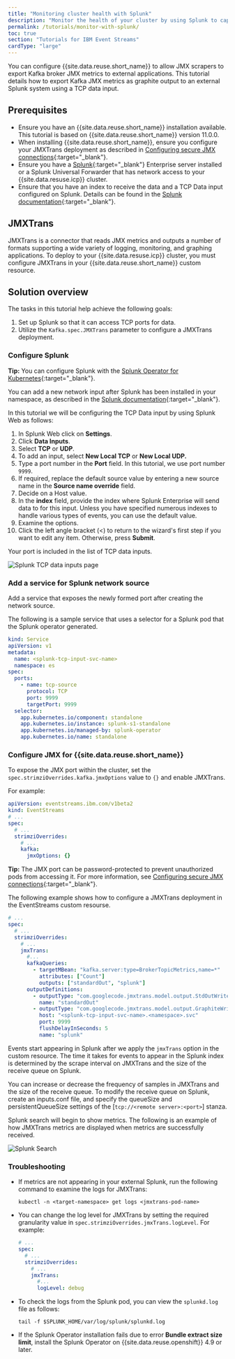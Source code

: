 ```yaml
---
title: "Monitoring cluster health with Splunk"
description: "Monitor the health of your cluster by using Splunk to capture Kafka broker JMX metrics."
permalink: /tutorials/monitor-with-splunk/
toc: true
section: "Tutorials for IBM Event Streams"
cardType: "large"
---
```


You can configure {{site.data.reuse.short_name}} to allow JMX scrapers to export Kafka broker JMX metrics to external applications. This tutorial details how to export Kafka JMX metrics as graphite output to an external Splunk system using a TCP data input.

## Prerequisites

- Ensure you have an {{site.data.reuse.short_name}} installation available. This tutorial is based on {{site.data.reuse.short_name}} version 11.0.0.
- When installing {{site.data.reuse.short_name}}, ensure you configure your JMXTrans deployment as described in  [Configuring secure JMX connections](../../security/secure-jmx-connections/){:target="_blank"}.
- Ensure you have a [Splunk](https://www.splunk.com/){:target="_blank"} Enterprise server installed or a Splunk Universal Forwarder that has network access to your {{site.data.resuse.icp}} cluster.
- Ensure that you have an index to receive the data and a TCP Data input configured on Splunk. Details can be found in the [Splunk documentation](https://docs.splunk.com/Documentation/SplunkCloud/latest/Data/Monitornetworkports){:target="_blank"}.

## JMXTrans

JMXTrans is a connector that reads JMX metrics and outputs a number of formats supporting a wide variety of logging, monitoring, and graphing applications. To deploy to your {{site.data.resuse.icp}} cluster, you must configure JMXTrans in your {{site.data.reuse.short_name}} custom resource.

## Solution overview

The tasks in this tutorial help achieve the following goals:

1. Set up Splunk so that it can access TCP ports for data.
2. Utilize the `Kafka.spec.JMXTrans` parameter to configure a JMXTrans deployment.

### Configure Splunk

**Tip:** You can configure Splunk with the [Splunk Operator for Kubernetes](https://splunk.github.io/splunk-operator/){:target="_blank"}.

You can add a new network input after Splunk has been installed in your namespace, as described in the [Splunk documentation](https://docs.splunk.com/Documentation/SplunkCloud/latest/Data/Monitornetworkports){:target="_blank"}.

In this tutorial we will be configuring the TCP Data input by using Splunk Web as follows:

1. In Splunk Web click on **Settings**.
2. Click **Data Inputs**.
3. Select **TCP** or **UDP**.
4. To add an input, select **New Local TCP** or **New Local UDP.**
5. Type a port number in the **Port** field. In this tutorial, we use port number `9999`.
6. If required, replace the default source value by entering a new source name in the **Source name override** field.
7. Decide on a Host value.
8. In the **index** field, provide the index where Splunk Enterprise will send data to for this input. Unless you have specified numerous indexes to handle various types of events, you can use the default value.
9. Examine the options.
10. Click the left angle bracket (<) to return to the wizard's first step if you want to edit any item. Otherwise, press **Submit**.

Your port is included in the list of TCP data inputs.

![Splunk TCP data inputs page](../../images/Splunk_tcp_data_inputs.png "Screen capture showing TCP port 9999 listed in the Splunk data inputs page.")

### Add a service for Splunk network source

Add a service that exposes the newly formed port after creating the network source.

The following is a sample service that uses a selector for a Splunk pod that the Splunk operator generated.

```yaml
kind: Service
apiVersion: v1
metadata:
  name: <splunk-tcp-input-svc-name>
  namespace: es
spec:
  ports:
    - name: tcp-source
      protocol: TCP
      port: 9999
      targetPort: 9999
  selector:
    app.kubernetes.io/component: standalone
    app.kubernetes.io/instance: splunk-s1-standalone
    app.kubernetes.io/managed-by: splunk-operator
    app.kubernetes.io/name: standalone

```

### Configure JMX for {{site.data.reuse.short_name}}

To expose the JMX port within the cluster, set the `spec.strimziOverrides.kafka.jmxOptions` value to `{}` and enable JMXTrans.

For example:

```yaml
apiVersion: eventstreams.ibm.com/v1beta2
kind: EventStreams
# ...
spec:
  # ...
  strimziOverrides:
    # ...
    kafka:
      jmxOptions: {}
```

**Tip:** The JMX port can be password-protected to prevent unauthorized pods from accessing it. For more information, see [Configuring secure JMX connections](../../security/secure-jmx-connections/){:target="_blank"}.

The following example shows how to configure a JMXTrans deployment in the EventStreams custom resourse.

```yaml
# ...
spec:
  # ...
  strimziOverrides:
    # ...
    jmxTrans:
      #...
      kafkaQueries:
        - targetMBean: "kafka.server:type=BrokerTopicMetrics,name=*"
          attributes: ["Count"]
          outputs: ["standardOut", "splunk"]
      outputDefinitions:
        - outputType: "com.googlecode.jmxtrans.model.output.StdOutWriter"
          name: "standardOut"
        - outputType: "com.googlecode.jmxtrans.model.output.GraphiteWriterFactory"
          host: "<splunk-tcp-input-svc-name>.<namespace>.svc"
          port: 9999
          flushDelayInSeconds: 5
          name: "splunk"
```

Events start appearing in Splunk after we apply the `jmxTrans` option in the custom resource. The time it takes for events to appear in the Splunk index is determined by the scrape interval on JMXTrans and the size of the receive queue on Splunk.

You can increase or decrease the frequency of samples in JMXTrans and the size of the receive queue. To modify the receive queue on Splunk, create an inputs.conf file, and specify the queueSize and persistentQueueSize settings of the [`tcp://<remote server>:<port>`] stanza.

Splunk search will begin to show metrics. The following is an example of how JMXTrans metrics are displayed when metrics are successfully received.

![Splunk Search](../../images/Splunk_tcp_data_inputs_search.png "Screen capture showing JMXTrans metrics being displayed in Splunk.")

### Troubleshooting

- If metrics are not appearing in your external Splunk, run the following command to examine the logs for JMXTrans:

   `kubectl -n <target-namespace> get logs <jmxtrans-pod-name>`

- You can change the log level for JMXTrans by setting the required granularity value in `spec.strimziOverrides.jmxTrans.logLevel`. For example:

   ```yaml
   # ...
   spec:
     # ...
     strimziOverrides:
       # ...
       jmxTrans:
         #...
         logLevel: debug
   ```

- To check the logs from the Splunk pod, you can view the `splunkd.log` file as follows:

   `tail -f $SPLUNK_HOME/var/log/splunk/splunkd.log`

- If the Splunk Operator installation fails due to error **Bundle extract size limit**, install the Splunk Operator on {{site.data.reuse.openshift}} 4.9 or later.
